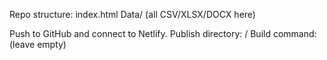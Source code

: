 Repo structure:
index.html
Data/ (all CSV/XLSX/DOCX here)

Push to GitHub and connect to Netlify.
Publish directory: /
Build command: (leave empty)
